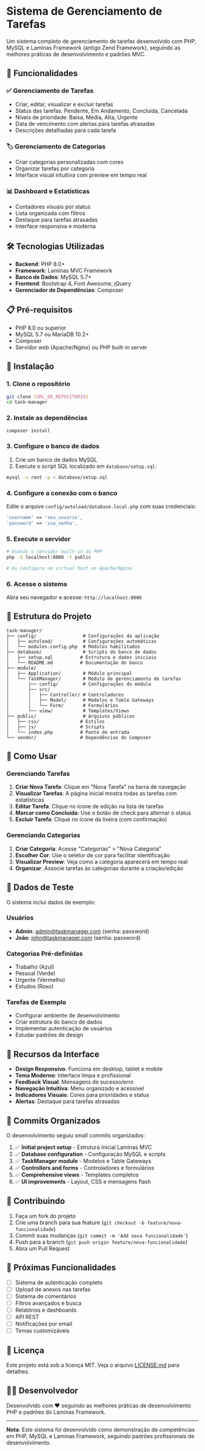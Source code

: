# Sistema de Gerenciamento de Tarefas

Um sistema completo de gerenciamento de tarefas desenvolvido com PHP, MySQL e Laminas Framework (antigo Zend Framework), seguindo as melhores práticas de desenvolvimento e padrões MVC.

## 🚀 Funcionalidades

### ✅ Gerenciamento de Tarefas
- Criar, editar, visualizar e excluir tarefas
- Status das tarefas: Pendente, Em Andamento, Concluída, Cancelada
- Níveis de prioridade: Baixa, Média, Alta, Urgente
- Data de vencimento com alertas para tarefas atrasadas
- Descrições detalhadas para cada tarefa

### 🏷️ Gerenciamento de Categorias
- Criar categorias personalizadas com cores
- Organizar tarefas por categoria
- Interface visual intuitiva com preview em tempo real

### 📊 Dashboard e Estatísticas
- Contadores visuais por status
- Lista organizada com filtros
- Destaque para tarefas atrasadas
- Interface responsiva e moderna

## 🛠️ Tecnologias Utilizadas

- **Backend**: PHP 8.0+
- **Framework**: Laminas MVC Framework
- **Banco de Dados**: MySQL 5.7+
- **Frontend**: Bootstrap 4, Font Awesome, jQuery
- **Gerenciador de Dependências**: Composer

## 📋 Pré-requisitos

- PHP 8.0 ou superior
- MySQL 5.7 ou MariaDB 10.2+
- Composer
- Servidor web (Apache/Nginx) ou PHP built-in server

## 🔧 Instalação

### 1. Clone o repositório
```bash
git clone [URL_DO_REPOSITORIO]
cd task-manager
```

### 2. Instale as dependências
```bash
composer install
```

### 3. Configure o banco de dados
1. Crie um banco de dados MySQL
2. Execute o script SQL localizado em `database/setup.sql`:
```bash
mysql -u root -p < database/setup.sql
```

### 4. Configure a conexão com o banco
Edite o arquivo `config/autoload/database.local.php` com suas credenciais:
```php
'username' => 'seu_usuario',
'password' => 'sua_senha',
```

### 5. Execute o servidor
```bash
# Usando o servidor built-in do PHP
php -S localhost:8080 -t public

# Ou configure um virtual host no Apache/Nginx
```

### 6. Acesse o sistema
Abra seu navegador e acesse: `http://localhost:8080`

## 📁 Estrutura do Projeto

```
task-manager/
├── config/                 # Configurações da aplicação
│   ├── autoload/           # Configurações automáticas
│   └── modules.config.php  # Módulos habilitados
├── database/               # Scripts do banco de dados
│   ├── setup.sql          # Estrutura e dados iniciais
│   └── README.md          # Documentação do banco
├── module/
│   ├── Application/        # Módulo principal
│   └── TaskManager/        # Módulo de gerenciamento de tarefas
│       ├── config/         # Configurações do módulo
│       ├── src/
│       │   ├── Controller/ # Controladores
│       │   ├── Model/      # Modelos e Table Gateways
│       │   └── Form/       # Formulários
│       └── view/           # Templates/Views
├── public/                 # Arquivos públicos
│   ├── css/               # Estilos
│   ├── js/                # Scripts
│   └── index.php          # Ponto de entrada
└── vendor/                # Dependências do Composer
```

## 🎯 Como Usar

### Gerenciando Tarefas
1. **Criar Nova Tarefa**: Clique em "Nova Tarefa" na barra de navegação
2. **Visualizar Tarefas**: A página inicial mostra todas as tarefas com estatísticas
3. **Editar Tarefa**: Clique no ícone de edição na lista de tarefas
4. **Marcar como Concluída**: Use o botão de check para alternar o status
5. **Excluir Tarefa**: Clique no ícone da lixeira (com confirmação)

### Gerenciando Categorias
1. **Criar Categoria**: Acesse "Categorias" > "Nova Categoria"
2. **Escolher Cor**: Use o seletor de cor para facilitar identificação
3. **Visualizar Preview**: Veja como a categoria aparecerá em tempo real
4. **Organizar**: Associe tarefas às categorias durante a criação/edição

## 🔐 Dados de Teste

O sistema inclui dados de exemplo:

### Usuários
- **Admin**: admin@taskmanager.com (senha: password)
- **João**: john@taskmanager.com (senha: password)

### Categorias Pré-definidas
- Trabalho (Azul)
- Pessoal (Verde)
- Urgente (Vermelho)
- Estudos (Roxo)

### Tarefas de Exemplo
- Configurar ambiente de desenvolvimento
- Criar estrutura do banco de dados
- Implementar autenticação de usuários
- Estudar padrões de design

## 🎨 Recursos da Interface

- **Design Responsivo**: Funciona em desktop, tablet e mobile
- **Tema Moderno**: Interface limpa e profissional
- **Feedback Visual**: Mensagens de sucesso/erro
- **Navegação Intuitiva**: Menu organizado e acessível
- **Indicadores Visuais**: Cores para prioridades e status
- **Alertas**: Destaque para tarefas atrasadas

## 🔄 Commits Organizados

O desenvolvimento seguiu small commits organizados:

1. ✅ **Initial project setup** - Estrutura inicial Laminas MVC
2. ✅ **Database configuration** - Configuração MySQL e scripts
3. ✅ **TaskManager module** - Modelos e Table Gateways
4. ✅ **Controllers and forms** - Controladores e formulários
5. ✅ **Comprehensive views** - Templates completos
6. ✅ **UI improvements** - Layout, CSS e mensagens flash

## 🤝 Contribuindo

1. Faça um fork do projeto
2. Crie uma branch para sua feature (`git checkout -b feature/nova-funcionalidade`)
3. Commit suas mudanças (`git commit -m 'Add nova funcionalidade'`)
4. Push para a branch (`git push origin feature/nova-funcionalidade`)
5. Abra um Pull Request

## 📝 Próximas Funcionalidades

- [ ] Sistema de autenticação completo
- [ ] Upload de anexos nas tarefas
- [ ] Sistema de comentários
- [ ] Filtros avançados e busca
- [ ] Relatórios e dashboards
- [ ] API REST
- [ ] Notificações por email
- [ ] Temas customizáveis

## 📄 Licença

Este projeto está sob a licença MIT. Veja o arquivo [LICENSE.md](LICENSE.md) para detalhes.

## 👨‍💻 Desenvolvedor

Desenvolvido com ❤️ seguindo as melhores práticas de desenvolvimento PHP e padrões do Laminas Framework.

---

**Nota**: Este sistema foi desenvolvido como demonstração de competências em PHP, MySQL e Laminas Framework, seguindo padrões profissionais de desenvolvimento.
